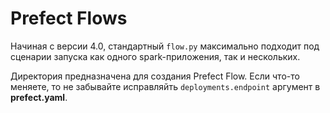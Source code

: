 # Prefect Flows

Начиная с версии 4.0, стандартный `flow.py` максимально подходит под сценарии запуска как одного spark-приложения, так и нескольких.

Директория предназначена для создания Prefect Flow. Если что-то меняете, то не забывайте исправляйть `deployments.endpoint` аргумент в **prefect.yaml**.
